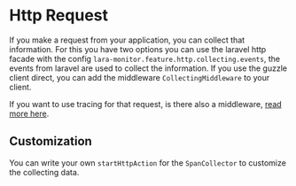 Http Request
============

If you make a request from your application, you can collect that information. For this you have two options you can
use the laravel http facade with the config `lara-monitor.feature.http.collecting.events`, the events from laravel
are used to collect the information. If you use the guzzle client direct, you can add
the middleware `CollectingMiddleware` to your client.

If you want to use tracing for that request, is there also a middleware, [read more here](./Transactions.md#tracing).

Customization
-------------

You can write your own `startHttpAction` for the `SpanCollector` to customize the collecting data.
